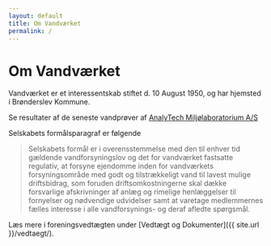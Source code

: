 ```yaml
---
layout: default
title: Om Vandværket
permalink: /
---
```


# Om Vandværket

Vandværket er et interessentskab stiftet d. 10 August 1950, og har hjemsted i Brønderslev Kommune.

Se resultater af de seneste vandprøver af [AnalyTech Miljølaboratorium A/S](http://www.analytech.dk/Link.aspx?CustomerID=8379)

Selskabets formålsparagraf er følgende

> Selskabets formål er i overensstemmelse med den til enhver tid gældende vandforsyningslov og det for vandværket fastsatte regulativ, at forsyne ejendomme inden for vandværkets forsyningsområde med godt og tilstrækkeligt vand til lavest mulige driftsbidrag, som foruden driftsomkostningerne skal dække forsvarlige afskrivninger af anlæg og rimelige henlæggelser til fornyelser og nødvendige udvidelser samt at varetage medlemmernes fælles interesse i alle vandforsynings- og deraf afledte spørgsmål.

Læs mere i foreningsvedtægten under [Vedtægt og Dokumenter]({{ site.url }}/vedtaegt/).
